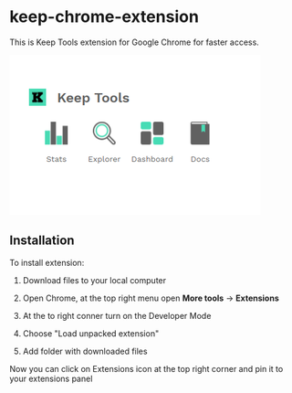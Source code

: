 # keep-chrome-extension

This is Keep Tools extension for Google Chrome for faster access.

![img](images/screenshot2.png)

## Installation

To install extension: 

1. Download files to your local computer

2. Open Chrome, at the top right menu open **More tools** -> **Extensions**

3. At the to right conner turn on the Developer Mode

4. Choose "Load unpacked extension"

5. Add folder with downloaded files

Now you can click on Extensions icon at the top right corner and pin it to your extensions panel